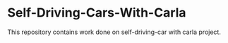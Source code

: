 # Self-Driving-Cars-With-Carla
This repository contains work done on self-driving-car with carla project.
